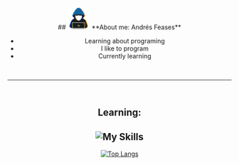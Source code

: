 <div align="center">
## <picture><img src = "https://github.com/0xAbdulKhalid/0xAbdulKhalid/raw/main/assets/mdImages/about_me.gif" width = 50px></picture>  
  **About me: Andrés Feases**
                                  
<br>
                                        
- Learning about programing
- I like to program
- Currently learning 
                                        
<br>

---

<br>
                                      
## **Learning:**
![My Skills](https://skillicons.dev/icons?i=python,java,mysql,html,css,bootstrap,&perline=3)
---
[![Top Langs](https://github-readme-stats.vercel.app/api/top-langs/?username=AFeases&layout=donut-vertical)](https://github.com/AFeases)



</div>

